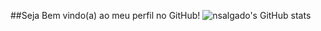 ##Seja Bem vindo(a) ao meu perfil no GitHub!
![nsalgado's GitHub stats](https://github-readme-stats.vercel.app/api?username=nsalgado2000&show_icons=true&theme=catppuccin_mocha)
